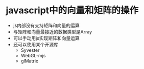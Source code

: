 # javascript中的向量和矩阵的操作

* js内部没有支持矩阵和向量的运算
* 与矩阵和向量最接近的数据类型是Array
* 可以手动用js实现矩阵和向量运算
* 还可以使用某个开源库
  + Syvester
  + WebGL-mjs
  + glMatrix
